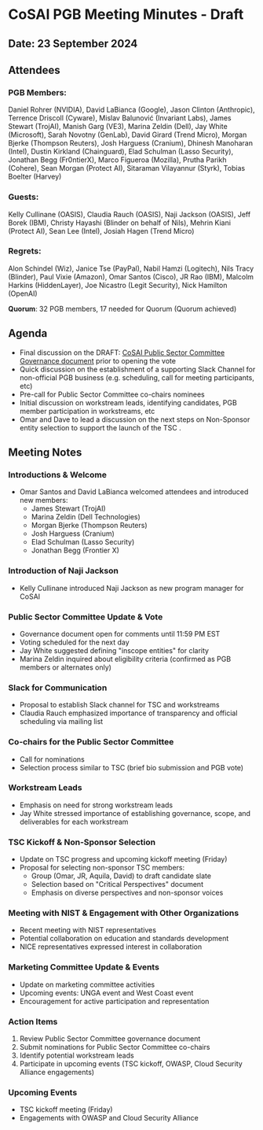 # CoSAI PGB Meeting Minutes - Draft

## Date: 23 September 2024

## Attendees

### PGB Members: 
Daniel Rohrer (NVIDIA), David LaBianca (Google), Jason Clinton (Anthropic), Terrence Driscoll (Cyware), Mislav Balunović (Invariant Labs), James Stewart (TrojAI), Manish Garg (VE3), Marina Zeldin (Dell), Jay White (Microsoft), Sarah Novotny (GenLab), David Girard (Trend Micro), Morgan Bjerke (Thompson Reuters), Josh Harguess (Cranium), Dhinesh Manoharan (Intel), Dustin Kirkland (Chainguard), Elad Schulman (Lasso Security), Jonathan Begg (Fr0ntierX), Marco Figueroa (Mozilla), Prutha Parikh (Cohere), Sean Morgan (Protect AI), Sitaraman Vilayannur (Styrk), Tobias Boelter (Harvey)

### Guests: 
Kelly Cullinane (OASIS), Claudia Rauch (OASIS), Naji Jackson (OASIS), Jeff Borek (IBM), Christy Hayashi (Blinder on behalf of Nils), Mehrin Kiani (Protect AI), Sean Lee (Intel), Josiah Hagen (Trend Micro)

### Regrets: 
Alon Schindel (Wiz), Janice Tse (PayPal), Nabil Hamzi (Logitech), Nils Tracy (Blinder), Paul Vixie (Amazon), Omar Santos (Cisco), JR Rao (IBM), Malcolm Harkins (HiddenLayer), Joe Nicastro (Legit Security), Nick Hamilton (OpenAI)

**Quorum**: 32 PGB members, 17 needed for Quorum (Quorum achieved)

## Agenda
- Final discussion on the DRAFT: [CoSAI Public Sector Committee Governance document](https://docs.google.com/document/d/1L0yO7tYY5xHl46sTavV4iM1yG5adAzJk3TllgCV6MPI/edit#heading=h.sud47naoys2w) prior to opening the vote
- Quick discussion on the establishment of a supporting Slack Channel for non-official PGB business (e.g. scheduling, call for meeting participants, etc)
- Pre-call for Public Sector Committee co-chairs nominees 
- Initial discussion on workstream leads, identifying candidates, PGB member participation in workstreams, etc
- Omar and Dave to lead a discussion on the next steps on Non-Sponsor entity selection to support the launch of the TSC .


## Meeting Notes
### Introductions & Welcome
- Omar Santos and David LaBianca welcomed attendees and introduced new members:
  - James Stewart (TrojAI)
  - Marina Zeldin (Dell Technologies)
  - Morgan Bjerke (Thompson Reuters)
  - Josh Harguess (Cranium)
  - Elad Schulman (Lasso Security)
  - Jonathan Begg (Frontier X)
 
### Introduction of Naji Jackson
- Kelly Cullinane introduced Naji Jackson as new program manager for CoSAI

### Public Sector Committee Update & Vote
- Governance document open for comments until 11:59 PM EST
- Voting scheduled for the next day
- Jay White suggested defining "inscope entities" for clarity
- Marina Zeldin inquired about eligibility criteria (confirmed as PGB members or alternates only)

### Slack for Communication
- Proposal to establish Slack channel for TSC and workstreams
- Claudia Rauch emphasized importance of transparency and official scheduling via mailing list

### Co-chairs for the Public Sector Committee
- Call for nominations
- Selection process similar to TSC (brief bio submission and PGB vote)

### Workstream Leads
- Emphasis on need for strong workstream leads
- Jay White stressed importance of establishing governance, scope, and deliverables for each workstream

### TSC Kickoff & Non-Sponsor Selection
- Update on TSC progress and upcoming kickoff meeting (Friday)
- Proposal for selecting non-sponsor TSC members:
  - Group (Omar, JR, Aquila, David) to draft candidate slate
  - Selection based on "Critical Perspectives" document
  - Emphasis on diverse perspectives and non-sponsor voices

### Meeting with NIST & Engagement with Other Organizations
- Recent meeting with NIST representatives
- Potential collaboration on education and standards development
- NICE representatives expressed interest in collaboration

### Marketing Committee Update & Events
- Update on marketing committee activities
- Upcoming events: UNGA event and West Coast event
- Encouragement for active participation and representation


### Action Items
1. Review Public Sector Committee governance document
2. Submit nominations for Public Sector Committee co-chairs
3. Identify potential workstream leads
4. Participate in upcoming events (TSC kickoff, OWASP, Cloud Security Alliance engagements)

### Upcoming Events
- TSC kickoff meeting (Friday)
- Engagements with OWASP and Cloud Security Alliance
